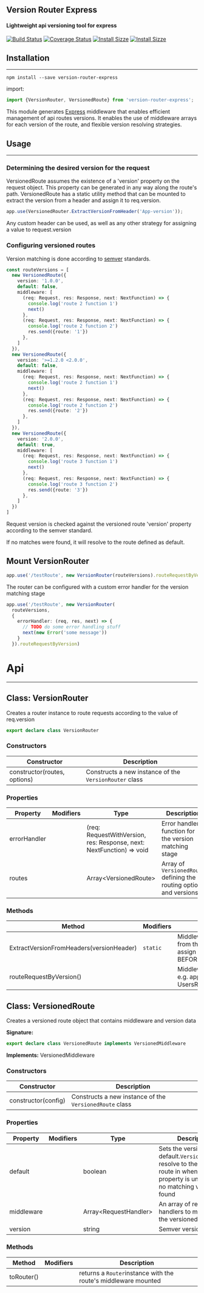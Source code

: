 ## Version Router Express
#### Lightweight api versioning tool for express
[![Build Status](https://travis-ci.org/roiperlman/express-version-router.svg?branch=master)](https://travis-ci.org/roiperlman/express-version-router)
[![Coverage Status](https://coveralls.io/repos/github/roiperlman/express-version-router/badge.svg?branch=master)](https://coveralls.io/github/roiperlman/express-version-router?branch=master)
[![Install Sizze](https://badgen.net/packagephobia/publish/version-router-express)](hhttps://packagephobia.com/result?p=version-router-express)
[![Install Sizze](https://badgen.net/bundlephobia/dependency-count/version-router-express)](https://packagephobia.com/result?p=version-router-express)

[comment]: <> ([![Dependecies Status]&#40;https://david-dm.org/roip/verion-router-express.svg&#41;]&#40;https://david-dm.org/roip/verion-router-express.svg&#41;)
## Installation
***
```
npm install --save version-router-express
```

 import:
```typescript
import {VersionRouter, VersionedRoute} from 'version-router-express';
```

This module generates [Express](https://www.npmjs.com/package/express) middleware that enables efficient management of api routes versions.
It enables the use of middleware arrays for each version of the route, and flexible version resolving strategies. 

## Usage
***
### Determining the desired version for the request
VersionedRoute assumes the existence of a 'version' property on the request object.
This property can be generated in any way along the route's path. 
VersionedRoute has a static utility method that can be mounted to extract the version from a header and assign it to req.version.

```typescript
app.use(VersionedRouter.ExtractVersionFromHeader('App-version'));
```

Any custom header can be used, as well as any other strategy for assigning a value to request.version

### Configuring versioned routes
Version matching is done according to [semver](https://www.npmjs.com/package/semver) standards.

```typescript
const routeVersions = [
  new VersionedRoute({
    version: '1.0.0',
    default: false,
    middleware: [
      (req: Request, res: Response, next: NextFunction) => {
        console.log('route 2 function 1')
        next()
      },
      (req: Request, res: Response, next: NextFunction) => {
        console.log('route 2 function 2')
        res.send({route: '1'})
      },
    ]
  }),
  new VersionedRoute({
    version: '>=1.2.0 <2.0.0',
    default: false,
    middleware: [
      (req: Request, res: Response, next: NextFunction) => {
        console.log('route 2 function 1')
        next()
      },
      (req: Request, res: Response, next: NextFunction) => {
        console.log('route 2 function 2')
        res.send({route: '2'})
      },
    ]
  }),
  new VersionedRoute({
    version: '2.0.0',
    default: true,
    middleware: [
      (req: Request, res: Response, next: NextFunction) => {
        console.log('route 3 function 1')
        next()
      },
      (req: Request, res: Response, next: NextFunction) => {
        console.log('route 3 function 2')
        res.send({route: '3'})
      },
    ]
  })
]
```

Request version is checked against the versioned route 'version' property according to the semver standard.

If no matches were found, it will resolve to the route defined as default.

## Mount VersionRouter
```typescript
app.use('/testRoute', new VersionRouter(routeVersions).routeRequestByVersion)
```
The router can be configured with a custom error handler for the version matching stage
```typescript
app.use('/testRoute', new VersionRouter(
  routeVersions,
  {
    errorHandler: (req, res, next) => {
      // TODO do some error handling stuff
      next(new Error('some message'))
    }
  }).routeRequestByVersion)
```

# Api
***
## Class: VersionRouter
Creates a router instance to route requests according to the value of req.version

```typescript
export declare class VersionRouter
```

### Constructors

|  Constructor | Description |
|  --- | --- | 
|  constructor(routes, options) |  Constructs a new instance of the <code>VersionRouter</code> class |

### Properties

|  Property | Modifiers | Type | Description |
|  --- | --- | --- | --- |
|  errorHandler | |(req: RequestWithVersion<!-- -->, res: Response, next: NextFunction) =&gt; void |  Error handler function for the version matching stage    |
|  routes | |Array&lt;VersionedRoute<!-- -->&gt;  |  Array of <code>VersionedRoute</code> defining the routing options and versions |  

### Methods

|  Method | Modifiers | Description |
|  --- | --- | --- |
|  ExtractVersionFromHeaders(versionHeader) | <code>static</code> | Middleware for extracting the version from the said request header and assign it to req.version Mount it once BEFORE all versioned routes |
|  routeRequestByVersion()|  | Middleware to mount on the route path e.g. app.use('/api/users', UsersRoutes.routeRequestByVersion()) |

## Class: VersionedRoute
Creates a versioned route object that contains middleware and version data

<b>Signature:</b>

```typescript
export declare class VersionedRoute implements VersionedMiddleware 
```
<b>Implements:</b> VersionedMiddleware

### Constructors

|  Constructor | Description |
|  --- | --- |
|  constructor(config) |   Constructs a new instance of the <code>VersionedRoute</code> class |

### Properties

|  Property | Modifiers | Type | Description |
|  --- | --- | --- | --- |
|  default |  | boolean | Sets the version as default.<code>VersionRouter</code>will resolve to the default route in when version property is undefined or no matching version was found  |
|  middleware |  | Array&lt;RequestHandler>| An array of request handlers to mount on the versioned route |
|  version |  | string | Semver version number  |

### Methods

|  Method | Modifiers | Description |
|  --- | --- | --- |
|  toRouter() |  | returns a <code>Router</code>instance with the route's middleware mounted |

